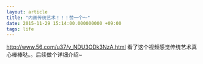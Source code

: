 ```yaml
---
layout: article
title: "内画传统艺术！！！赞一个～"
date: 2015-11-29 15:14:00.000000000 +09:00
tags: life
---
```


http://www.56.com/u37/v_NDU3ODk3NzA.html
看了这个视频感觉传统艺术真心棒棒哒。。后续做个详细介绍~
